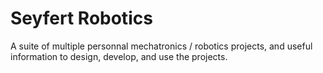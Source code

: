 # Seyfert Robotics

A suite of multiple personnal mechatronics / robotics projects, and useful information to design, develop, and use the projects.


